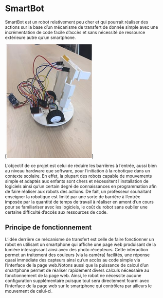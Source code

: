 # SmartBot
SmartBot est un robot relativement peu cher et qui pourrait réaliser des actions sur la base d’un mécanisme de transfert de donnée simple avec une incrémentation de code facile d’accès et sans nécessité de ressource extérieure autre qu’un smartphone. 

[![Robot structure](Media/image/robot.jpg)]

L’objectif de ce projet est celui de réduire les barrières à l’entrée, aussi bien au niveau hardware que software, pour l’initiation à la robotique dans un contexte scolaire. En effet, la plupart des robots capable de mouvements simple et adaptés aux enfants sont chers et nécessitent l'installation de logiciels ainsi qu’un certain degré de connaissances en programmation afin de faire réaliser aux robots des actions. 
De fait, un professeur souhaitant enseigner la robotique est limité par une sorte de barrière à l’entrée imposée par la quantité de temps de travail à réaliser en amont d’un cours pour se familiariser avec les logiciels, le coût du robot sans oublier une certaine difficulté d’accès aux ressources de code.

## Principe de fonctionnement
L’idée derrière ce mécanisme de transfert est celle de faire fonctionner un robot en utilisant un smartphone qui affiche une page web produisant de la lumière interagissant  ainsi avec des photo récepteurs. Cette interaction permet un traitement des couleurs (via la caméra) facilités, une réponse quasi immédiate des capteurs  ainsi qu’un accès au code simple via l’interface de la page web.Notons aussi que la puissance de calcul d’un smartphone permet de réaliser rapidement divers calculs nécessaire au fonctionnement de la page web.
Ainsi, le robot ne nécessite aucune configuration supplémentaire puisque tout sera directement fourni avec l’interface de la page web sur le smartphone qui contrôlera par ailleurs le mouvement de celui-ci. 

